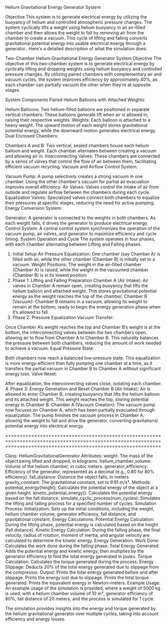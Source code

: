 Helium Gravitational Energy Generator System

Objective
This system is to generate electrical energy by utilizing the buoyancy of helium and controlled atmospheric pressure changes. 
The system cyclically lifts a weight using helium buoyancy in an air-filled chamber and then allows the weight to fall by removing air from the chamber to create a vacuum. 
This cycle of lifting and falling converts gravitational potential energy into usable electrical energy through a generator.. Here's a detailed description of what the simulation does:

Two-Chamber Helium Gravitational Energy Generator System
Objective
The objective of this two-chamber system is to generate electrical energy by cyclically lifting and dropping weights using helium buoyancy and controlled pressure changes. By utilizing paired chambers with complementary air and vacuum cycles, the system improves efficiency by approximately 40%, as each chamber can partially vacuum the other when they’re at opposite stages.


System Components
Paired Helium Balloons with Attached Weights:

Helium Balloons: Two helium-filled balloons are positioned in separate vertical chambers. These balloons generate lift when air is allowed in, raising their respective weights.
Weights: Each balloon is attached to a heavy weight. The upward motion of each weight stores gravitational potential energy, while the downward motion generates electrical energy.
Dual Enclosed Chambers:

Chambers A and B: Two vertical, sealed chambers house each helium balloon and weight. Each chamber alternates between creating a vacuum and allowing air in.
Interconnecting Valves: These chambers are connected by a series of valves that control the flow of air between them, facilitating efficient vacuum recycling.
Vacuum and Airflow Control System:

Vacuum Pump: A pump selectively creates a strong vacuum in one chamber. Using the other chamber's vacuum for partial air evacuation improves overall efficiency.
Air Valves: Valves control the intake of air from outside and regulate airflow between the chambers during each cycle.
Equalization Valves: Specialized valves connect both chambers to equalize their pressures at specific stages, reducing the need for active pumping.
Energy Conversion System:

Generator: A generator is connected to the weights in both chambers. As each weight falls, it drives the generator to produce electrical energy.
Control System: A central control system synchronizes the operation of the vacuum pump, air valves, and generator to maximize efficiency and cycle timing.
System Operation and Cycle
The system operates in four phases, with each chamber alternating between Lifting and Falling phases.

1. Initial Setup
Air Pressure Equalization: One chamber (say Chamber A) is filled with air, while the other chamber (Chamber B) is initially set to a vacuum.
Weight Positions: The weight in the air-filled chamber (Chamber A) is raised, while the weight in the vacuumed chamber (Chamber B) is in its lowest position.
2. Phase 1: Lifting and Falling Preparation
Chamber A (Air Intake):
Air valves in Chamber A remain open, creating buoyancy that lifts the helium balloon and attached weight. This stores gravitational potential energy as the weight reaches the top of the chamber.
Chamber B (Vacuum):
Chamber B remains in a vacuum, allowing its weight to remain at the bottom, ready to begin the energy generation phase when it’s allowed to fall.
3. Phase 2: Pressure Equalization
Vacuum Transfer:

Once Chamber A’s weight reaches the top and Chamber B’s weight is at the bottom, the interconnecting valves between the two chambers open, allowing air to flow from Chamber A to Chamber B. This naturally balances the pressure between both chambers, reducing the amount of work needed to achieve a vacuum.
Equal Pressure State:

Both chambers now reach a balanced low-pressure state. This equalization is more energy-efficient than fully pumping one chamber at a time, as it transfers the partial vacuum in Chamber B to Chamber A without significant energy loss.
Valve Reset:

After equalization, the interconnecting valves close, isolating each chamber.
4. Phase 3: Energy Generation and Reset
Chamber B (Air Intake):
Air is allowed to enter Chamber B, creating buoyancy that lifts the helium balloon and its attached weight. This weight reaches the top, storing potential energy in Chamber B.
Chamber A (Vacuum Creation):
The vacuum pump now focuses on Chamber A, which has been partially evacuated through equalization. The pump finishes the vacuum process in Chamber A, allowing the weight to fall and drive the generator, converting gravitational potential energy into electrical energy.

==================================================================================================================================================================

Class: HeliumGravitationalGenerator
Attributes:
weight: The mass of the object being lifted and dropped, in kilograms.
helium_chamber_volume: Volume of the helium chamber, in cubic meters.
generator_efficiency: Efficiency of the generator, represented as a decimal (e.g., 0.80 for 80% efficiency).
fall_distance: Distance the object falls, in meters.
gravity_constant: The gravitational constant, set to 9.81 m/s².
Methods:
potential_energy(height): Calculates the potential energy of the object at a given height.
kinetic_potential_energy(): Calculates the potential energy based on the fall distance.
simulate_cyclic_process(num_cycles): Simulates the lifting and falling process for a specified number of cycles.
Simulation Process:
Initialization: Sets up the initial conditions, including the weight, helium chamber volume, generator efficiency, fall distance, and gravitational constant.
Energy Calculations:
Potential Energy Calculation: During the lifting phase, potential energy is calculated based on the height (fall distance).
Kinetic Energy Calculation: During the falling phase, the final velocity, radius of rotation, moment of inertia, and angular velocity are calculated to determine the kinetic energy.
Energy Generation:
Work Done: Calculates the work done during the falling phase.
Total Energy Generated: Adds the potential energy and kinetic energy, then multiplies by the generator efficiency to find the total energy generated in joules.
Torque Calculation: Calculates the torque generated during the process.
Energy Slippage: Deducts 20% of the total energy generated due to slippage from the compressor.
Output:
Prints the total energy generated before and after slippage.
Prints the energy lost due to slippage.
Prints the total torque generated.
Prints the equivalent energy in Newton-meters.
Example Usage:
An example usage of the simulation is provided, where a weight of 5000 kg is used, with a helium chamber volume of 10 m³, generator efficiency of 80%, fall distance of 20 meters, and the process is simulated for 1 cycle.

The simulation provides insights into the energy and torque generated by the helium gravitational generator over multiple cycles, taking into account efficiency and energy losses.
